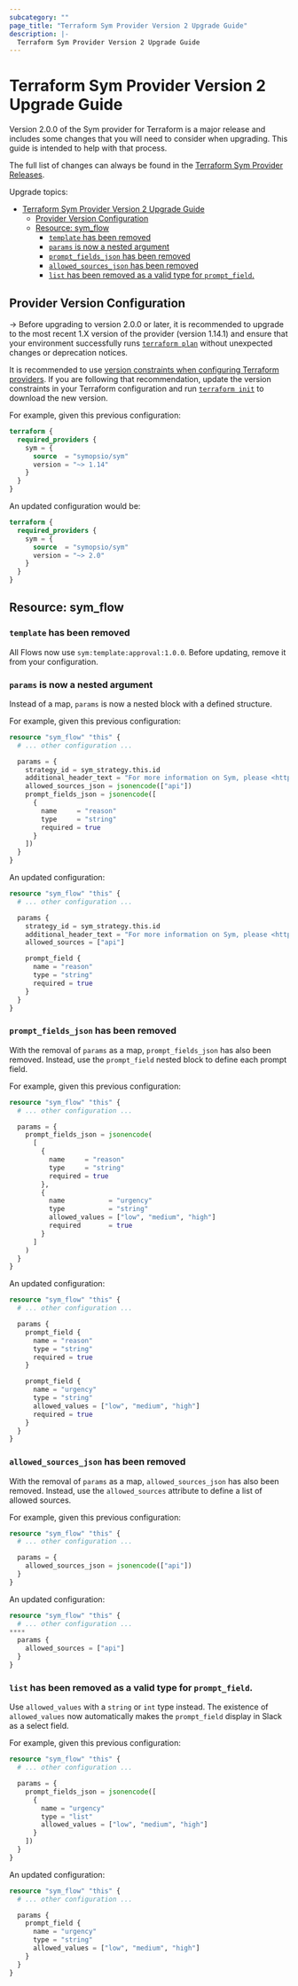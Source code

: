 ```yaml
---
subcategory: ""
page_title: "Terraform Sym Provider Version 2 Upgrade Guide"
description: |-
  Terraform Sym Provider Version 2 Upgrade Guide
---
```


# Terraform Sym Provider Version 2 Upgrade Guide

Version 2.0.0 of the Sym provider for Terraform is a major release and includes some changes that you will need to consider when upgrading. This guide is intended to help with that process.

The full list of changes can always be found in the [Terraform Sym Provider Releases](https://github.com/symopsio/terraform-provider-sym/releases).

Upgrade topics:

<!-- TOC depthFrom:2 depthTo:2 -->

- [Terraform Sym Provider Version 2 Upgrade Guide](#terraform-sym-provider-version-2-upgrade-guide)
  - [Provider Version Configuration](#provider-version-configuration)
  - [Resource: sym_flow](#resource-sym_flow)
    - [`template` has been removed](#template-has-been-removed)
    - [`params` is now a nested argument](#params-is-now-a-nested-argument)
    - [`prompt_fields_json` has been removed](#prompt_fields_json-has-been-removed)
    - [`allowed_sources_json` has been removed](#allowed_sources_json-has-been-removed)
    - [`list` has been removed as a valid type for `prompt_field`.](#list-has-been-removed-as-a-valid-type-for-prompt_field)

<!-- /TOC -->

## Provider Version Configuration

-> Before upgrading to version 2.0.0 or later, it is recommended to upgrade to the most recent 1.X version of the provider (version 1.14.1) and ensure that your environment successfully runs [`terraform plan`](https://www.terraform.io/docs/commands/plan.html) without unexpected changes or deprecation notices.

It is recommended to use [version constraints when configuring Terraform providers](https://www.terraform.io/docs/configuration/providers.html#provider-versions). If you are following that recommendation, update the version constraints in your Terraform configuration and run [`terraform init`](https://www.terraform.io/docs/commands/init.html) to download the new version.

For example, given this previous configuration:

```terraform
terraform {
  required_providers {
    sym = {
      source  = "symopsio/sym"
      version = "~> 1.14"
    }
  }
}
```

An updated configuration would be:

```terraform
terraform {
  required_providers {
    sym = {
      source  = "symopsio/sym"
      version = "~> 2.0"
    }
  }
}
```

## Resource: sym_flow

### `template` has been removed

All Flows now use `sym:template:approval:1.0.0`. Before updating, remove it from your configuration.

### `params` is now a nested argument

Instead of a map, `params` is now a nested block with a defined structure.

For example, given this previous configuration:
```terraform
resource "sym_flow" "this" {
  # ... other configuration ...

  params = {
    strategy_id = sym_strategy.this.id
    additional_header_text = "For more information on Sym, please <https://symops.com/|click here>."
    allowed_sources_json = jsonencode(["api"])
    prompt_fields_json = jsonencode([
      {
        name     = "reason"
        type     = "string"
        required = true
      }
    ])
  }
}
```

An updated configuration:
```terraform
resource "sym_flow" "this" {
  # ... other configuration ...

  params {
    strategy_id = sym_strategy.this.id
    additional_header_text = "For more information on Sym, please <https://symops.com/|click here>."
    allowed_sources = ["api"]

    prompt_field {
      name = "reason"
      type = "string"
      required = true
    }
  }
}
```

### `prompt_fields_json` has been removed

With the removal of `params` as a map, `prompt_fields_json` has also been removed. Instead, use the `prompt_field` nested block to define each prompt field.

For example, given this previous configuration:
```terraform
resource "sym_flow" "this" {
  # ... other configuration ...

  params = {
    prompt_fields_json = jsonencode(
      [
        {
          name     = "reason"
          type     = "string"
          required = true
        },
        {
          name           = "urgency"
          type           = "string"
          allowed_values = ["low", "medium", "high"]
          required       = true
        }
      ]
    )
  }
}
```

An updated configuration:
```terraform
resource "sym_flow" "this" {
  # ... other configuration ...

  params {
    prompt_field {
      name = "reason"
      type = "string"
      required = true
    }

    prompt_field {
      name = "urgency"
      type = "string"
      allowed_values = ["low", "medium", "high"]
      required = true
    }
  }
}
```

### `allowed_sources_json` has been removed

With the removal of `params` as a map, `allowed_sources_json` has also been removed. Instead, use the `allowed_sources` attribute to define a list of allowed sources.

For example, given this previous configuration:
```terraform
resource "sym_flow" "this" {
  # ... other configuration ...

  params = {
    allowed_sources_json = jsonencode(["api"])
  }
}
```

An updated configuration:
```terraform
resource "sym_flow" "this" {
  # ... other configuration ...
****
  params {
    allowed_sources = ["api"]
  }
}
```

### `list` has been removed as a valid type for `prompt_field`.

Use `allowed_values` with a `string` or `int` type instead. The existence of `allowed_values` now automatically makes the `prompt_field` display in Slack as a select field.

For example, given this previous configuration:
```terraform
resource "sym_flow" "this" {
  # ... other configuration ...

  params = {
    prompt_fields_json = jsonencode([
      {
        name = "urgency"
        type = "list"
        allowed_values = ["low", "medium", "high"]
      }
    ])
  }
}
```

An updated configuration:
```terraform
resource "sym_flow" "this" {
  # ... other configuration ...

  params {
    prompt_field {
      name = "urgency"
      type = "string"
      allowed_values = ["low", "medium", "high"]
    }
  }
}
```
